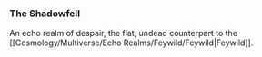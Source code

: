 ### The Shadowfell

An echo realm of despair, the flat, undead counterpart to the [[Cosmology/Multiverse/Echo Realms/Feywild/Feywild|Feywild]]. 

